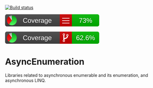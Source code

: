 [![Build status](https://ci.appveyor.com/api/projects/status/2an5cnby63yam59w/branch/develop?svg=true)](https://ci.appveyor.com/project/stazz/asyncenumeration/branch/develop)

[![Line coverage](https://raw.githubusercontent.com/stazz/ci-codecov-pages/master/badges/AsyncEnumeration/total/badge_linecoverage.svg?sanitize=true)](https://stazz.github.io/ci-codecov-pages/AsyncEnumeration/)

[![Branch coverage](https://raw.githubusercontent.com/stazz/ci-codecov-pages/master/badges/AsyncEnumeration/total/badge_branchcoverage.svg?sanitize=true)](https://stazz.github.io/ci-codecov-pages/AsyncEnumeration/)

# AsyncEnumeration
Libraries related to asynchronous enumerable and its enumeration, and asynchronous LINQ.
